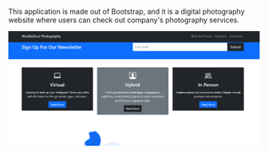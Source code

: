 This application is made out of Bootstrap, and it is a digital photography website where users can check out company's photography services. 

![](images2/image.png)
